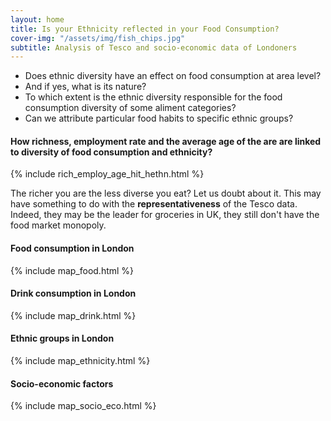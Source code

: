 ```yaml
---
layout: home
title: Is your Ethnicity reflected in your Food Consumption?
cover-img: "/assets/img/fish_chips.jpg"
subtitle: Analysis of Tesco and socio-economic data of Londoners
---
```


- Does ethnic diversity have an effect on food consumption at area level? 
- And if yes, what is its nature? 
- To which extent is the ethnic diversity responsible for the food consumption diversity of some aliment categories? 
- Can we attribute particular food habits to specific ethnic groups?

#### How richness, employment rate and the average age of the are are linked to diversity of food consumption and ethnicity?
{% include rich_employ_age_hit_hethn.html %}

The richer you are the less diverse you eat? Let us doubt about it.
This may have something to do with the **representativeness** of the Tesco data. Indeed, they may be the leader for groceries in UK, they still don't have the food market monopoly.

#### Food consumption in London
{% include map_food.html %}

#### Drink consumption in London
{% include map_drink.html %}

#### Ethnic groups in London
{% include map_ethnicity.html %}

#### Socio-economic factors
{% include map_socio_eco.html %}

